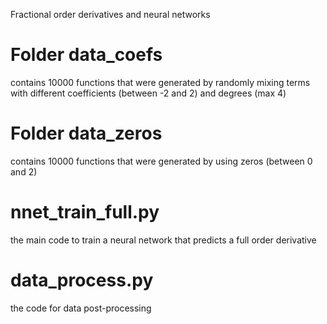 Fractional order derivatives and neural networks

# Folder data_coefs 
contains 10000 functions that were generated by randomly mixing terms with different coefficients (between -2 and 2) and degrees (max 4)

# Folder data_zeros 
contains 10000 functions that were generated by using zeros (between 0 and 2)

# nnet_train_full.py 
the main code to train a neural network that predicts a full order derivative

# data_process.py
the code for data post-processing
